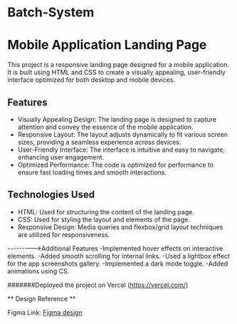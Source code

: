 # Batch-System 

# Mobile Application Landing Page

This project is a responsive landing page designed for a mobile application. It is built using HTML and CSS to create a visually appealing, user-friendly interface optimized for both desktop and mobile devices.

## Features

- Visually Appealing Design: The landing page is designed to capture attention and convey the essence of the mobile application.
- Responsive Layout: The layout adjusts dynamically to fit various screen sizes, providing a seamless experience across devices.
- User-Friendly Interface: The interface is intuitive and easy to navigate, enhancing user engagement.
- Optimized Performance: The code is optimized for performance to ensure fast loading times and smooth interactions.

## Technologies Used

- HTML: Used for structuring the content of the landing page.
- CSS: Used for styling the layout and elements of the page.
- Responsive Design: Media queries and flexbox/grid layout techniques are utilized for responsiveness.


--------->Additional Features 
-Implemented hover effects on interactive elements.
-Added smooth scrolling for internal links.
-Used a lightbox effect for the app screenshots gallery.
-Implemented a dark mode toggle.
-Added animations using CS.

#######Deployed the project on Vercel (https://vercel.com/)

** Design Reference **

Figma Link: [Figma design](https://www.figma.com/community/file/1145991068621514311)
